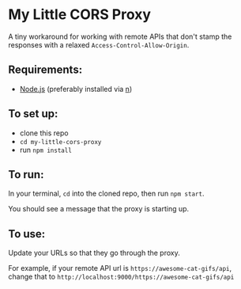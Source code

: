 # My Little CORS Proxy

A tiny workaround for working with remote APIs that don't stamp
the responses with a relaxed `Access-Control-Allow-Origin`.

## Requirements:

- [Node.js](https://nodejs.org/) (preferably installed via [n](https://github.com/tj/n))

## To set up:

- clone this repo
- `cd my-little-cors-proxy`
- run `npm install`

## To run:

In your terminal, `cd` into the cloned repo, then run `npm start`.

You should see a message that the proxy is starting up.

## To use:

Update your URLs so that they go through the proxy.

For example, if your remote API url is `https://awesome-cat-gifs/api`, change that
to `http://localhost:9000/https://awesome-cat-gifs/api`
